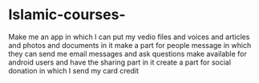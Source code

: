 # Islamic-courses-
Make me an app in which I can put my vedio files and voices and articles and photos and documents in it  make a part for people message in which they can send me email messages and ask questions  make available for android users and have the sharing part in it  create a part for social donation in which I send my card credit 
